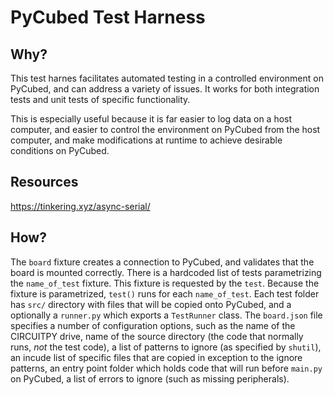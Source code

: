 # PyCubed Test Harness

## Why?

This test harnes facilitates automated testing in a controlled environment on PyCubed, and can address a variety of issues. It works for both integration tests and unit tests of specific functionality. 

This is especially useful because it is far easier to log data on a host computer, and easier to control the environment on PyCubed from the host computer, and make modifications at runtime to achieve desirable conditions on PyCubed.

## Resources

https://tinkering.xyz/async-serial/

## How?

The `board` fixture creates a connection to PyCubed, and validates that the board is mounted correctly. There is a hardcoded list of tests parametrizing the `name_of_test` fixture. This fixture is requested by the `test`. Because the fixture is parametrized, `test()` runs for each `name_of_test`. Each test folder has `src/` directory with files that will be copied onto PyCubed, and a optionally a `runner.py` which exports a `TestRunner` class. The `board.json` file specifies a number of configuration options, such as the name of the CIRCUITPY drive, name of the source directory (the code that normally runs, _not_ the test code), a list of patterns to ignore (as specified by `shutil`), an incude list of specific files that are copied in exception to the ignore patterns, an entry point folder which holds code that will run before `main.py` on PyCubed, a list of errors to ignore (such as missing peripherals).
